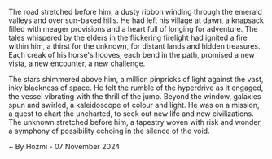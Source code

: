 
The road stretched before him, a dusty ribbon winding through the emerald valleys and over sun-baked hills.  He had left his village at dawn, a knapsack filled with meager provisions and a heart full of longing for adventure. The tales whispered by the elders in the flickering firelight had ignited a fire within him, a thirst for the unknown, for distant lands and hidden treasures.  Each creak of his horse's hooves, each bend in the path, promised a new vista, a new encounter, a new challenge.

The stars shimmered above him, a million pinpricks of light against the vast, inky blackness of space. He felt the rumble of the hyperdrive as it engaged, the vessel vibrating with the thrill of the jump. Beyond the window, galaxies spun and swirled, a kaleidoscope of colour and light.  He was on a mission, a quest to chart the uncharted, to seek out new life and new civilizations. The unknown stretched before him, a tapestry woven with risk and wonder, a symphony of possibility echoing in the silence of the void. 

~ By Hozmi - 07 November 2024
